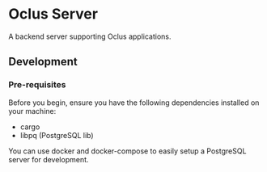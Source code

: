 # Oclus Server

A backend server supporting Oclus applications.

## Development

### Pre-requisites

Before you begin, ensure you have the following dependencies installed on your machine:

- cargo
- libpq (PostgreSQL lib)

You can use docker and docker-compose to easily setup a PostgreSQL server for development.
